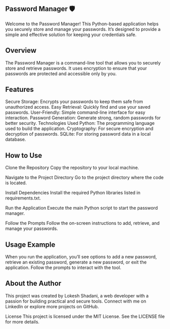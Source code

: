 ## Password Manager 🛡️
Welcome to the Password Manager! This Python-based application helps you securely store and manage your passwords. It’s designed to provide a simple and effective solution for keeping your credentials safe.

## Overview
The Password Manager is a command-line tool that allows you to securely store and retrieve passwords. It uses encryption to ensure that your passwords are protected and accessible only by you.

## Features
Secure Storage: Encrypts your passwords to keep them safe from unauthorized access.
Easy Retrieval: Quickly find and use your saved passwords.
User-Friendly: Simple command-line interface for easy interaction.
Password Generation: Generate strong, random passwords for better security.
Technologies Used
Python: The programming language used to build the application.
Cryptography: For secure encryption and decryption of passwords.
SQLite: For storing password data in a local database.
## How to Use
Clone the Repository
Copy the repository to your local machine.

Navigate to the Project Directory
Go to the project directory where the code is located.

Install Dependencies
Install the required Python libraries listed in requirements.txt.

Run the Application
Execute the main Python script to start the password manager.

Follow the Prompts
Follow the on-screen instructions to add, retrieve, and manage your passwords.

## Usage Example
When you run the application, you’ll see options to add a new password, retrieve an existing password, generate a new password, or exit the application. Follow the prompts to interact with the tool.

## About the Author
This project was created by Lokesh Shadani, a web developer with a passion for building practical and secure tools. Connect with me on LinkedIn or explore more projects on GitHub.

License
This project is licensed under the MIT License. See the LICENSE file for more details.